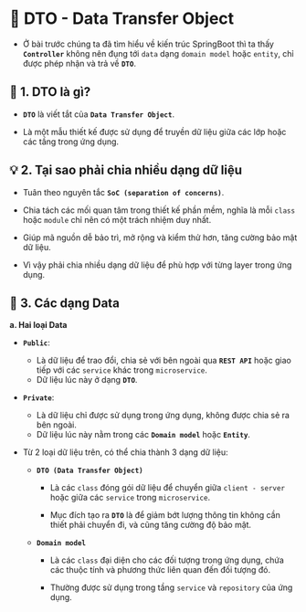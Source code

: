 # 🌱 DTO - Data Transfer Object

- Ở bài trước chúng ta đã tìm hiểu về kiến trúc SpringBoot thì ta thấy **`Controller`** không nên đụng tới `data` dạng `domain model` hoặc `entity`, chỉ được phép nhận và trả về **`DTO`**.

## **📌 1. DTO là gì?**
- **`DTO`** là viết tắt của **`Data Transfer Object`**.

- Là một mẫu thiết kế được sử dụng để truyền dữ liệu giữa các lớp hoặc các tầng trong ứng dụng.

## **💡 2. Tại sao phải chia nhiều dạng dữ liệu**
- Tuân theo nguyên tắc **`SoC (separation of concerns)`**.

- Chia tách các mối quan tâm trong thiết kế phần mềm, nghĩa là mỗi `class` hoặc `module` chỉ nên có một trách nhiệm duy nhất.

- Giúp mã nguồn dễ bảo trì, mở rộng và kiểm thử hơn, tăng cường bảo mật dữ liệu.

- Vì vậy phải chia nhiều dạng dữ liệu để phù hợp với từng layer trong ứng dụng.

## **🌟 3. Các dạng Data**
**a. Hai loại Data**
- **`Public`**:
    - Là dữ liệu để trao đổi, chia sẻ với bên ngoài qua **`REST API`** hoặc giao tiếp với các `service` khác trong `microservice`.
    - Dữ liệu lúc này ở dạng **`DTO`**.

- **`Private`**:
    - Là dữ liệu chỉ được sử dụng trong ứng dụng, không được chia sẻ ra bên ngoài.
    - Dữ liệu lúc này nằm trong các **`Domain model`** hoặc **`Entity`**.

- Từ 2 loại dữ liệu trên, có thể chia thành 3 dạng dữ liệu:
    - **`DTO (Data Transfer Object)`**
        - Là các `class` đóng gói dữ liệu để chuyển giữa `client - server` hoặc giữa các `service` trong `microservice`.

        - Mục đích tạo ra **`DTO`** là để giảm bớt lượng thông tin không cần thiết phải chuyển đi, và cũng tăng cường độ bảo mật.
    
    - **`Domain model`**
        - Là các `class` đại diện cho các đối tượng trong ứng dụng, chứa các thuộc tính và phương thức liên quan đến đối tượng đó.
        
        - Thường được sử dụng trong tầng `service` và `repository` của ứng dụng.